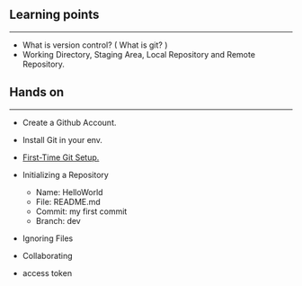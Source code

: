 ## Learning points
---
- What is version control? ( What is git? )
- Working Directory, Staging Area, Local Repository and Remote Repository.

## Hands on 
---
-  Create a Github Account.
-  Install Git in your env.
-  [First-Time Git Setup.](https://git-scm.com/book/en/v2/Getting-Started-First-Time-Git-Setup)
-  Initializing a Repository
    - Name: HelloWorld
    - File: README.md
    - Commit: my first commit
    - Branch: dev


- Ignoring Files
- Collaborating


- access token